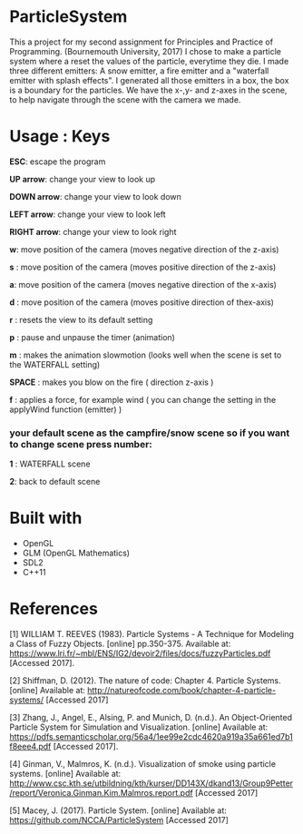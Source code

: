 # ParticleSystem

This a project for my second assignment for Principles and Practice of Programming. (Bournemouth University, 2017)
I chose to make a particle system where a reset the values of the particle, everytime they die. 
I made three different emitters: A snow emitter, a fire emitter and a "waterfall emitter with splash effects". 
I generated all those emitters in a box, the box is a boundary for the particles. We have the x-,y- and z-axes in the scene, to help navigate
through the scene with the camera we made. 

# Usage : Keys
**ESC**: escape the program

**UP arrow**: change your view to look up 

**DOWN arrow**: change your view to look down

**LEFT arrow**: change your view to look left

**RIGHT arrow**: change your view to look right 


**w**: move position of the camera (moves negative direction of the z-axis)

**s** : move position of the camera (moves positive direction of the z-axis)

**a**: move position of the camera (moves negative direction of the x-axis)

**d** : move position of the camera (moves positive direction of thex-axis)


**r** : resets the view to its default setting 

**p** : pause and unpause the timer (animation)

**m** : makes the animation slowmotion (looks well when the scene is set to the WATERFALL setting)


**SPACE** : makes you blow on the fire ( direction z-axis )

**f** : applies a force, for example wind ( you can change the setting in the applyWind function (emitter) ) 


### your default scene as the campfire/snow scene so if you want to change scene press number:

**1** : WATERFALL scene 

**2**: back to default scene 

# Built with 
- OpenGL
- GLM (OpenGL Mathematics) 
- SDL2 
- C++11

# References 
[1] WILLIAM T. REEVES (1983). Particle Systems - A Technique for Modeling a Class of Fuzzy Objects. [online] pp.350-375. Available at: https://www.lri.fr/~mbl/ENS/IG2/devoir2/files/docs/fuzzyParticles.pdf [Accessed 2017].

[2] Shiffman, D. (2012). The nature of code: Chapter 4. Particle Systems. [online] Available at: http://natureofcode.com/book/chapter-4-particle-systems/ [Accessed 2017] 

[3] Zhang, J., Angel, E., Alsing, P. and Munich, D. (n.d.). An Object-Oriented Particle System for Simulation and Visualization. [online] Available at: https://pdfs.semanticscholar.org/56a4/1ee99e2cdc4620a919a35a661ed7b1f8eee4.pdf [Accessed 2017].

[4] Ginman, V., Malmros, K. (n.d.). Visualization of smoke using particle systems. [online] Available at: http://www.csc.kth.se/utbildning/kth/kurser/DD143X/dkand13/Group9Petter/report/Veronica.Ginman.Kim.Malmros.report.pdf [Accessed 2017] 

[5] Macey, J. (2017). Particle System. [online] Available at: https://github.com/NCCA/ParticleSystem [Accessed 2017]




